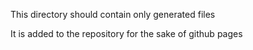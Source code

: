 This directory should contain only generated files

It is added to the repository for the sake of github pages